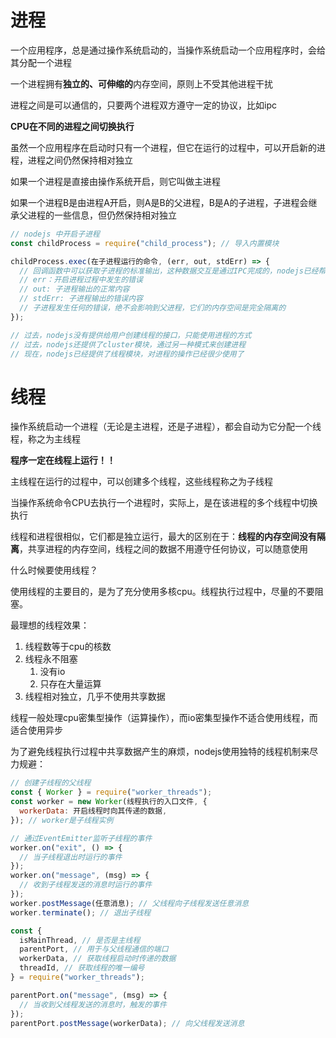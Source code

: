 # 进程

一个应用程序，总是通过操作系统启动的，当操作系统启动一个应用程序时，会给其分配一个进程

一个进程拥有**独立的、可伸缩的**内存空间，原则上不受其他进程干扰

进程之间是可以通信的，只要两个进程双方遵守一定的协议，比如ipc

**CPU在不同的进程之间切换执行**

虽然一个应用程序在启动时只有一个进程，但它在运行的过程中，可以开启新的进程，进程之间仍然保持相对独立

如果一个进程是直接由操作系统开启，则它叫做主进程

如果一个进程B是由进程A开启，则A是B的父进程，B是A的子进程，子进程会继承父进程的一些信息，但仍然保持相对独立



```js
// nodejs 中开启子进程
const childProcess = require("child_process"); // 导入内置模块

childProcess.exec(在子进程运行的命令, (err, out, stdErr) => {
  // 回调函数中可以获取子进程的标准输出，这种数据交互是通过IPC完成的，nodejs已经帮你完成了处理
  // err：开启进程过程中发生的错误
  // out: 子进程输出的正常内容
  // stdErr: 子进程输出的错误内容
  // 子进程发生任何的错误，绝不会影响到父进程，它们的内存空间是完全隔离的
});

// 过去，nodejs没有提供给用户创建线程的接口，只能使用进程的方式
// 过去，nodejs还提供了cluster模块，通过另一种模式来创建进程
// 现在，nodejs已经提供了线程模块，对进程的操作已经很少使用了
```

# 线程

操作系统启动一个进程（无论是主进程，还是子进程），都会自动为它分配一个线程，称之为主线程

**程序一定在线程上运行！！**

主线程在运行的过程中，可以创建多个线程，这些线程称之为子线程

当操作系统命令CPU去执行一个进程时，实际上，是在该进程的多个线程中切换执行

线程和进程很相似，它们都是独立运行，最大的区别在于：**线程的内存空间没有隔离**，共享进程的内存空间，线程之间的数据不用遵守任何协议，可以随意使用



什么时候要使用线程？

使用线程的主要目的，是为了充分使用多核cpu。线程执行过程中，尽量的不要阻塞。

最理想的线程效果：

1. 线程数等于cpu的核数
2. 线程永不阻塞
    1. 没有io
    2. 只存在大量运算
3. 线程相对独立，几乎不使用共享数据

线程一般处理cpu密集型操作（运算操作），而io密集型操作不适合使用线程，而适合使用异步



为了避免线程执行过程中共享数据产生的麻烦，nodejs使用独特的线程机制来尽力规避：

```js
// 创建子线程的父线程
const { Worker } = require("worker_threads");
const worker = new Worker(线程执行的入口文件, {
  workerData: 开启线程时向其传递的数据,
}); // worker是子线程实例

// 通过EventEmitter监听子线程的事件
worker.on("exit", () => {
  // 当子线程退出时运行的事件
});
worker.on("message", (msg) => {
  // 收到子线程发送的消息时运行的事件
});
worker.postMessage(任意消息); // 父线程向子线程发送任意消息
worker.terminate(); // 退出子线程
```



```js
const {
  isMainThread, // 是否是主线程
  parentPort, // 用于与父线程通信的端口
  workerData, // 获取线程启动时传递的数据
  threadId, // 获取线程的唯一编号
} = require("worker_threads");

parentPort.on("message", (msg) => {
  // 当收到父线程发送的消息时，触发的事件
});
parentPort.postMessage(workerData); // 向父线程发送消息
```



